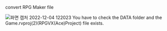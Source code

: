 convert RPG Maker file

![화면 캡처 2022-12-04 122023](https://user-images.githubusercontent.com/65770938/205474301-9c0bc625-6027-450a-9c44-fd8157bd2708.png)
You have to check the DATA folder and the Game.rvproj(2)(RPGVX(Ace)Project) file exists.

